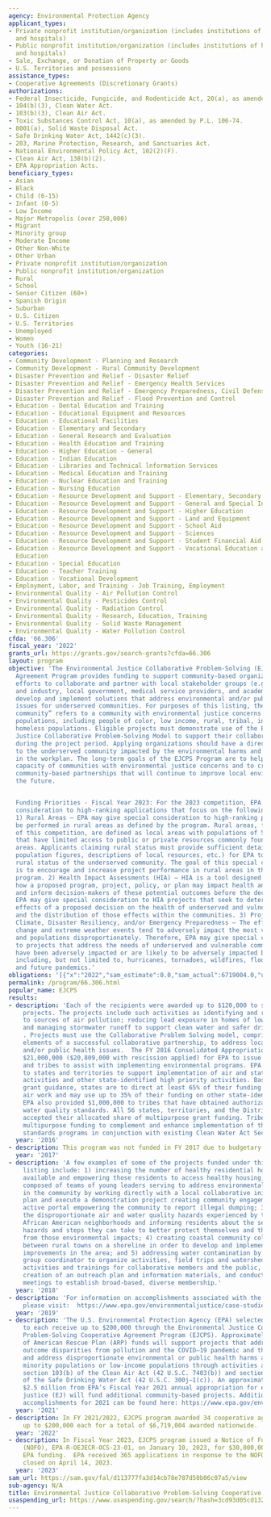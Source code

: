 ```yaml
---
agency: Environmental Protection Agency
applicant_types:
- Private nonprofit institution/organization (includes institutions of higher education
  and hospitals)
- Public nonprofit institution/organization (includes institutions of higher education
  and hospitals)
- Sale, Exchange, or Donation of Property or Goods
- U.S. Territories and possessions
assistance_types:
- Cooperative Agreements (Discretionary Grants)
authorizations:
- Federal Insecticide, Fungicide, and Rodenticide Act, 20(a), as amended by P.L. 106-74.
- 104(b)(3), Clean Water Act.
- 103(b)(3), Clean Air Act.
- Toxic Substances Control Act, 10(a), as amended by P.L. 106-74.
- 8001(a), Solid Waste Disposal Act.
- Safe Drinking Water Act, 1442(c)(3).
- 203, Marine Protection, Research, and Sanctuaries Act.
- National Environmental Policy Act, 102(2)(F).
- Clean Air Act, 138(b)(2).
- EPA Appropriation Acts.
beneficiary_types:
- Asian
- Black
- Child (6-15)
- Infant (0-5)
- Low Income
- Major Metropolis (over 250,000)
- Migrant
- Minority group
- Moderate Income
- Other Non-White
- Other Urban
- Private nonprofit institution/organization
- Public nonprofit institution/organization
- Rural
- School
- Senior Citizen (60+)
- Spanish Origin
- Suburban
- U.S. Citizen
- U.S. Territories
- Unemployed
- Women
- Youth (16-21)
categories:
- Community Development - Planning and Research
- Community Development - Rural Community Development
- Disaster Prevention and Relief - Disaster Relief
- Disaster Prevention and Relief - Emergency Health Services
- Disaster Prevention and Relief - Emergency Preparedness, Civil Defense
- Disaster Prevention and Relief - Flood Prevention and Control
- Education - Dental Education and Training
- Education - Educational Equipment and Resources
- Education - Educational Facilities
- Education - Elementary and Secondary
- Education - General Research and Evaluation
- Education - Health Education and Training
- Education - Higher Education - General
- Education - Indian Education
- Education - Libraries and Technical lnformation Services
- Education - Medical Education and Training
- Education - Nuclear Education and Training
- Education - Nursing Education
- Education - Resource Development and Support - Elementary, Secondary Education
- Education - Resource Development and Support - General and Special Interest Organizations
- Education - Resource Development and Support - Higher Education
- Education - Resource Development and Support - Land and Equipment
- Education - Resource Development and Support - School Aid
- Education - Resource Development and Support - Sciences
- Education - Resource Development and Support - Student Financial Aid
- Education - Resource Development and Support - Vocational Education and Handicapped
  Education
- Education - Special Education
- Education - Teacher Training
- Education - Vocational Development
- Employment, Labor, and Training - Job Training, Employment
- Environmental Quality - Air Pollution Control
- Environmental Quality - Pesticides Control
- Environmental Quality - Radiation Control
- Environmental Quality - Research, Education, Training
- Environmental Quality - Solid Waste Management
- Environmental Quality - Water Pollution Control
cfda: '66.306'
fiscal_year: '2022'
grants_url: https://grants.gov/search-grants?cfda=66.306
layout: program
objective: 'The Environmental Justice Collaborative Problem-Solving (EJCPS) Cooperative
  Agreement Program provides funding to support community-based organizations in their
  efforts to collaborate and partner with local stakeholder groups (e.g., local businesses
  and industry, local government, medical service providers, and academia) as they
  develop and implement solutions that address environmental and/or public health
  issues for underserved communities. For purposes of this listing, the term “underserved
  community” refers to a community with environmental justice concerns and/or vulnerable
  populations, including people of color, low income, rural, tribal, indigenous, and
  homeless populations. Eligible projects must demonstrate use of the Environmental
  Justice Collaborative Problem-Solving Model to support their collaborative efforts
  during the project period. Applying organizations should have a direct connection
  to the underserved community impacted by the environmental harms and risks detailed
  in the workplan. The long-term goals of the EJCPS Program are to help build the
  capacity of communities with environmental justice concerns and to create self-sustaining,
  community-based partnerships that will continue to improve local environments in
  the future.


  Funding Priorities - Fiscal Year 2023: For the 2023 competition, EPA may give special
  consideration to high-ranking applications that focus on the following program priorities:
  1) Rural Areas – EPA may give special consideration to high-ranking proposals to
  be performed in rural areas as defined by the program. Rural areas, for the purposes
  of this competition, are defined as local areas with populations of 50,000 or less
  that have limited access to public or private resources commonly found in metropolitan
  areas. Applicants claiming rural status must provide sufficient detail (census data,
  population figures, descriptions of local resources, etc.) for EPA to validate the
  rural status of the underserved community. The goal of this special consideration
  is to encourage and increase project performance in rural areas in the EPA EJ Grants
  program. 2) Health Impact Assessments (HIA) – HIA is a tool designed to investigate
  how a proposed program, project, policy, or plan may impact health and well-being
  and inform decision-makers of these potential outcomes before the decision is made.
  EPA may give special consideration to HIA projects that seek to determine the potential
  effects of a proposed decision on the health of underserved and vulnerable communities
  and the distribution of those effects within the communities. 3) Projects addressing
  Climate, Disaster Resiliency, and/or Emergency Preparedness – The effects of climate
  change and extreme weather events tend to adversely impact the most vulnerable communities
  and populations disproportionately. Therefore, EPA may give special consideration
  to projects that address the needs of underserved and vulnerable communities that
  have been adversely impacted or are likely to be adversely impacted by natural disasters,
  including, but not limited to, hurricanes, tornadoes, wildfires, floods, earthquakes,
  and future pandemics.'
obligations: '[{"x":"2022","sam_estimate":0.0,"sam_actual":6719004.0,"usa_spending_actual":6594005.0},{"x":"2023","sam_estimate":30000000.0,"sam_actual":0.0,"usa_spending_actual":0.0},{"x":"2024","sam_estimate":30000000.0,"sam_actual":0.0,"usa_spending_actual":34077093.0}]'
permalink: /program/66.306.html
popular_name: EJCPS
results:
- description: 'Each of the recipients were awarded up to $120,000 to support two-year
    projects. The projects include such activities as identifying and reducing exposures
    to sources of air pollution; reducing lead exposure in homes of low-income residents;
    and managing stormwater runoff to support clean water and safer drinking water
    . Projects must use the Collaborative Problem Solving model, comprised of seven
    elements of a successful collaborative partnership, to address local environmental
    and/or public health issues.  The FY 2016 Consolidated Appropriations Act provided
    $21,000,000 ($20,809,000 with rescission applied) for EPA to issue grants to states
    and tribes to assist with implementing environmental programs. EPA provided $19,809,000
    to states and territories to support implementation of air and state-led climate
    activities and other state-identified high priority activities. Based on EPA’s
    grant guidance, states are to direct at least 65% of their funding to support
    air work and may use up to 35% of their funding on other state-identified activities.
    EPA also provided $1,000,000 to tribes that have obtained authorization to develop
    water quality standards. All 56 states, territories, and the District of Columbia
    accepted their allocated share of multipurpose grant funding. Tribes are using
    multipurpose funding to complement and enhance implementation of their water quality
    standards programs in conjunction with existing Clean Water Act Section 106 activities. '
  year: '2016'
- description: This program was not funded in FY 2017 due to budgetary limitations
  year: '2017'
- description: 'A few examples of some of the projects funded under this assistance
    listing include: 1) increasing the number of healthy residential housing units
    available and empowering those residents to access healthy housing; 2) a program
    composed of teams of young leaders serving to address environmental challenges
    in the community by working directly with a local collaborative initiative to
    plan and execute a demonstration project creating community engagement and an
    active portal empowering the community to report illegal dumping; 3) monitoring
    the disproportionate air and water quality hazards experienced by two historically
    African American neighborhoods and informing residents about the severity of those
    hazards and steps they can take to better protect themselves and their families
    from those environmental impacts; 4) creating coastal community collaborations
    between rural towns on a shoreline in order to develop and implement water quality
    improvements in the area; and 5) addressing water contamination by hiring a watershed
    group coordinator to organize activities, field trips and watershed education
    activities and trainings for collaborative members and the public, including the
    creation of an outreach plan and information materials, and conducting public
    meetings to establish broad-based, diverse membership.'
  year: '2018'
- description: 'For information on accomplishments associated with the EJCPS program,
    please visit:  https://www.epa.gov/environmentaljustice/case-studies-environmental-justice-collaborative-problem-solving-program'
  year: '2019'
- description: 'The U.S. Environmental Protection Agency (EPA) selected 34 organizations
    to each receive up to $200,000 through the Environmental Justice Collaborative
    Problem-Solving Cooperative Agreement Program (EJCPS). Approximately $4.3 million
    of American Rescue Plan (ARP) funds will support projects that address health
    outcome disparities from pollution and the COVID–19 pandemic and that identify
    and address disproportionate environmental or public health harms and risks in
    minority populations or low-income populations through activities authorized by
    section 103(b) of the Clean Air Act (42 U.S.C. 7403(b)) and section 1442(c)(3)
    of the Safe Drinking Water Act (42 U.S.C. 300j–1(c)). An approximate amount of
    $2.5 million from EPA’s Fiscal Year 2021 annual appropriation for environmental
    justice (EJ) will fund additional community-based projects. Additional program
    accomplishments for 2021 can be found here: https://www.epa.gov/environmentaljustice/environmental-justice-collaborative-problem-solving-cooperative-agreement-5.'
  year: '2021'
- description: In FY 2021/2022, EJCPS program awarded 34 cooperative agreements of
    up to $200,000 each for a total of $6,719,004 awarded nationwide.
  year: '2022'
- description: In Fiscal Year 2023, EJCPS program issued a Notice of Funding Opportunity
    (NOFO), EPA-R-OEJECR-OCS-23-01, on January 10, 2023, for $30,000,000 in estimated
    EPA funding.  EPA received 365 applications in response to the NOFO before it
    closed on April 14, 2023.
  year: '2023'
sam_url: https://sam.gov/fal/d113777fa3d14cb78e787d50b06c07a5/view
sub-agency: N/A
title: Environmental Justice Collaborative Problem-Solving Cooperative Agreement Program
usaspending_url: https://www.usaspending.gov/search/?hash=3cd93d05cd1320549d9e3c318dbb8884
---
```

